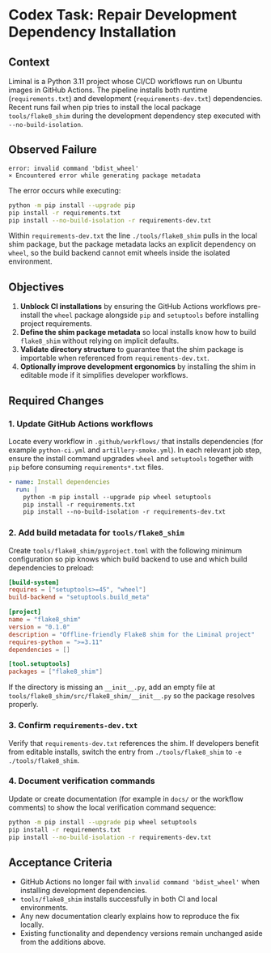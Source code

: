 # Codex Task: Repair Development Dependency Installation

## Context
Liminal is a Python 3.11 project whose CI/CD workflows run on Ubuntu images in GitHub Actions. The pipeline installs both runtime (`requirements.txt`) and development (`requirements-dev.txt`) dependencies. Recent runs fail when pip tries to install the local package `tools/flake8_shim` during the development dependency step executed with `--no-build-isolation`.

## Observed Failure
```
error: invalid command 'bdist_wheel'
× Encountered error while generating package metadata
```
The error occurs while executing:
```bash
python -m pip install --upgrade pip
pip install -r requirements.txt
pip install --no-build-isolation -r requirements-dev.txt
```
Within `requirements-dev.txt` the line `./tools/flake8_shim` pulls in the local shim package, but the package metadata lacks an explicit dependency on `wheel`, so the build backend cannot emit wheels inside the isolated environment.

## Objectives
1. **Unblock CI installations** by ensuring the GitHub Actions workflows pre-install the `wheel` package alongside `pip` and `setuptools` before installing project requirements.
2. **Define the shim package metadata** so local installs know how to build `flake8_shim` without relying on implicit defaults.
3. **Validate directory structure** to guarantee that the shim package is importable when referenced from `requirements-dev.txt`.
4. **Optionally improve development ergonomics** by installing the shim in editable mode if it simplifies developer workflows.

## Required Changes

### 1. Update GitHub Actions workflows
Locate every workflow in `.github/workflows/` that installs dependencies (for example `python-ci.yml` and `artillery-smoke.yml`). In each relevant job step, ensure the install command upgrades `wheel` and `setuptools` together with `pip` before consuming `requirements*.txt` files.

```yaml
- name: Install dependencies
  run: |
    python -m pip install --upgrade pip wheel setuptools
    pip install -r requirements.txt
    pip install --no-build-isolation -r requirements-dev.txt
```

### 2. Add build metadata for `tools/flake8_shim`
Create `tools/flake8_shim/pyproject.toml` with the following minimum configuration so pip knows which build backend to use and which build dependencies to preload:
```toml
[build-system]
requires = ["setuptools>=45", "wheel"]
build-backend = "setuptools.build_meta"

[project]
name = "flake8_shim"
version = "0.1.0"
description = "Offline-friendly Flake8 shim for the Liminal project"
requires-python = ">=3.11"
dependencies = []

[tool.setuptools]
packages = ["flake8_shim"]
```
If the directory is missing an `__init__.py`, add an empty file at `tools/flake8_shim/src/flake8_shim/__init__.py` so the package resolves properly.

### 3. Confirm `requirements-dev.txt`
Verify that `requirements-dev.txt` references the shim. If developers benefit from editable installs, switch the entry from `./tools/flake8_shim` to `-e ./tools/flake8_shim`.

### 4. Document verification commands
Update or create documentation (for example in `docs/` or the workflow comments) to show the local verification command sequence:
```bash
python -m pip install --upgrade pip wheel setuptools
pip install -r requirements.txt
pip install --no-build-isolation -r requirements-dev.txt
```

## Acceptance Criteria
- GitHub Actions no longer fail with `invalid command 'bdist_wheel'` when installing development dependencies.
- `tools/flake8_shim` installs successfully in both CI and local environments.
- Any new documentation clearly explains how to reproduce the fix locally.
- Existing functionality and dependency versions remain unchanged aside from the additions above.
